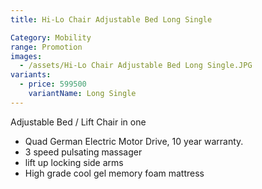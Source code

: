 ```yaml
---
title: Hi-Lo Chair Adjustable Bed Long Single

Category: Mobility
range: Promotion
images:
  - /assets/Hi-Lo Chair Adjustable Bed Long Single.JPG
variants:
  - price: 599500
    variantName: Long Single
---
```


Adjustable Bed / Lift Chair in one
* Quad German Electric Motor Drive, 10 year warranty.
* 3 speed pulsating massager
* lift up locking side arms
* High grade cool gel memory foam mattress